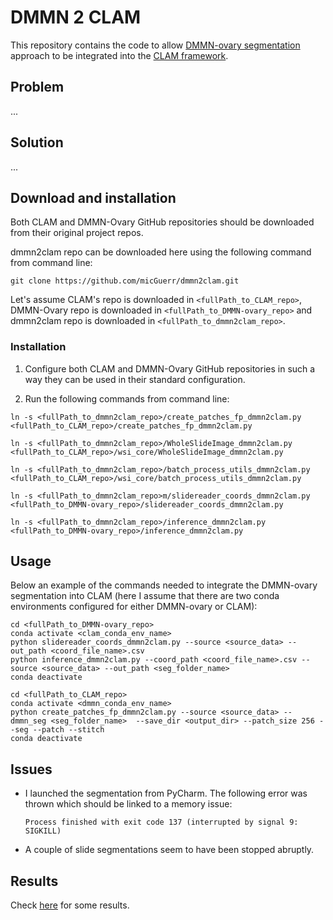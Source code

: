 # DMMN 2 CLAM

This repository contains the code to allow [DMMN-ovary segmentation](https://github.com/MSKCC-Computational-Pathology/DMMN-ovary) approach to be integrated into the [CLAM framework](https://github.com/mahmoodlab/CLAM).

## Problem

...

## Solution

...

## Download and installation

Both CLAM and DMMN-Ovary GitHub repositories should be downloaded from their original project repos.

dmmn2clam repo can be downloaded here using the following command from command line:
```
git clone https://github.com/micGuerr/dmmn2clam.git
```

Let's assume CLAM's repo is downloaded in `<fullPath_to_CLAM_repo>`, DMMN-Ovary repo is downloaded in `<fullPath_to_DMMN-ovary_repo>` and dmmn2clam repo is downloaded in `<fullPath_to_dmmn2clam_repo>`.


### Installation

1. Configure both CLAM and DMMN-Ovary GitHub repositories in such a way they can be used in their standard configuration.

2. Run the following commands from command line:
```
ln -s <fullPath_to_dmmn2clam_repo>/create_patches_fp_dmmn2clam.py <fullPath_to_CLAM_repo>/create_patches_fp_dmmn2clam.py

ln -s <fullPath_to_dmmn2clam_repo>/WholeSlideImage_dmmn2clam.py <fullPath_to_CLAM_repo>/wsi_core/WholeSlideImage_dmmn2clam.py

ln -s <fullPath_to_dmmn2clam_repo>/batch_process_utils_dmmn2clam.py <fullPath_to_CLAM_repo>/wsi_core/batch_process_utils_dmmn2clam.py
```

```
ln -s <fullPath_to_dmmn2clam_repo>m/slidereader_coords_dmmn2clam.py <fullPath_to_DMMN-ovary_repo>/slidereader_coords_dmmn2clam.py

ln -s <fullPath_to_dmmn2clam_repo>/inference_dmmn2clam.py <fullPath_to_DMMN-ovary_repo>/inference_dmmn2clam.py
```

## Usage

Below an example of the commands needed to integrate the DMMN-ovary segmentation into CLAM (here I assume that there are two conda environments configured for either DMMN-ovary or CLAM):
```
cd <fullPath_to_DMMN-ovary_repo>
conda activate <clam_conda_env_name>
python slidereader_coords_dmmn2clam.py --source <source_data> --out_path <coord_file_name>.csv
python inference_dmmn2clam.py --coord_path <coord_file_name>.csv --source <source_data> --out_path <seg_folder_name>
conda deactivate
```

```
cd <fullPath_to_CLAM_repo>
conda activate <dmmn_conda_env_name>
python create_patches_fp_dmmn2clam.py --source <source_data> --dmmn_seg <seg_folder_name>  --save_dir <output_dir> --patch_size 256 --seg --patch --stitch
conda deactivate
```

## Issues

* I launched the segmentation from PyCharm. The following error was thrown which should be linked to a memory issue:
  ```
  Process finished with exit code 137 (interrupted by signal 9: SIGKILL)
  ```
* A couple of slide segmentations seem to have been stopped abruptly.

## Results

Check [here](tmp/img/) for some results.





